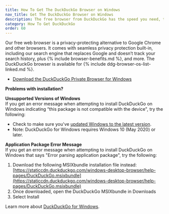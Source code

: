 ```yaml
---
title: How To Get The DuckDuckGo Browser on Windows
nav_title: Get The DuckDuckGo Browser on Windows
description: The free browser from DuckDuckGo has the speed you need, the features you expect, and comes packed with our best-in-class privacy protections.
category: How To Get DuckDuckGo
order: 60
---
```


Our free web browser is a privacy-protecting alternative to Google Chrome and other browsers. It comes with seamless privacy protection built-in, including our search engine that replaces Google and doesn’t track your search history, plus {% include browser-benefits.md %}, and more. The DuckDuckGo browser is available for {% include ddg-browser-os-list-linked.md %}.

-   [Download the DuckDuckGo Private Browser for Windows](http://duckduckgo.com/windows)

**Problems with installation?**

**Unsupported Versions of Windows**<br />
If you get an error message when attempting to install DuckDuckGo on Windows indicating “this package is not compatible with the device", try the following:

-   Check to make sure you've [updated Windows to the latest version](https://support.microsoft.com/en-us/windows/update-windows-3c5ae7fc-9fb6-9af1-1984-b5e0412c556a#WindowsVersion=Windows_10).
-   Note: DuckDuckGo for Windows requires Windows 10 (May 2020) or later.

**Application Package Error Message**<br />
If you get an error message when attempting to install DuckDuckGo on Windows that says "Error parsing application package", try the following:

1. Download the following MSIXbundle installation file instead: [https://staticcdn.duckduckgo.com/windows-desktop-browser/help-pages/DuckDuckGo.msixbundle](https://staticcdn.duckduckgo.com/windows-desktop-browser/help-pages/DuckDuckGo.msixbundle)
1. Once downloaded, open the DuckDuckGo MSIXbundle in Downloads
1. Select Install

Learn more about [DuckDuckGo for Windows](https://spreadprivacy.com/windows-browser-open-beta).
